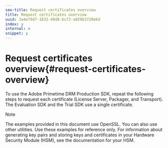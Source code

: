 ```yaml
---
seo-title: Request certificates overview
title: Request certificates overview
uuid: 3a4e79d7-1832-49d8-bcf2-a029b3729e6d
index: y
internal: n
snippet: y
---
```


# Request certificates overview{#request-certificates-overview}

To use the Adobe Primetime DRM Production SDK, repeat the following steps to request each certificate (License Server, Packager, and Transport). The Evaluation SDK and the Trial SDK use a single certificate.

>[!NOTE]
>
>The examples provided in this document use OpenSSL. You can also use other utilities. Use these examples for reference only. For information about generating key pairs and storing keys and certificates in your Hardware Security Module (HSM), see the documentation for your HSM.

